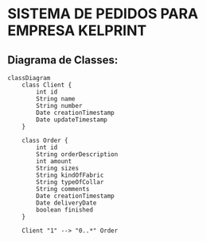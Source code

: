 # SISTEMA DE PEDIDOS PARA EMPRESA KELPRINT

## Diagrama de Classes:

```mermaid
classDiagram
    class Client {
        int id
        String name
        String number
        Date creationTimestamp
        Date updateTimestamp
    }

    class Order {
        int id
        String orderDescription
        int amount
        String sizes
        String kindOfFabric
        String typeOfCollar
        String comments
        Date creationTimestamp
        Date deliveryDate
        boolean finished
    }

    Client "1" --> "0..*" Order
```
